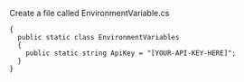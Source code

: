 Create a file called EnvironmentVariable.cs

```namespace ApiTest
{
  public static class EnvironmentVariables
  {
    public static string ApiKey = "[YOUR-API-KEY-HERE]";
  }
}
```
